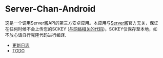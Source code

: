 # Server-Chan-Android

这是一个调用Server酱API的第三方安卓应用。本应用与[Server酱](http://sc.ftqq.com/3.version)官方无关，保证在任何时候不会上传您的SCKEY ([与网络相关的代码](app/src/main/java/com/zhihaofans/server_chan_3rd_party/util/ServerChanUtil.kt))，SCKEY仅保存至本地，如不放心请自行克隆代码进行编译.

- [更新日志](CHANGELOG.md)
- [TODO](TODO.md)
